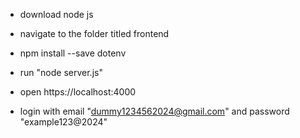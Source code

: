 - download node js

- navigate to the folder titled frontend

- npm install --save dotenv

- run "node server.js"

- open https://localhost:4000

- login with email "dummy1234562024@gmail.com" and password "example123@2024"
